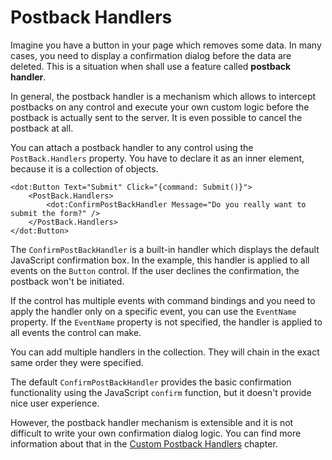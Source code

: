 # Postback Handlers

Imagine you have a button in your page which removes some data. In many cases, you need to display a confirmation dialog before the data are deleted.
This is a situation when shall use a feature called **postback handler**.

In general, the postback handler is a mechanism which allows to intercept postbacks on any control and execute your own custom logic before the postback
is actually sent to the server. It is even possible to cancel the postback at all.

You can attach a postback handler to any control using the `PostBack.Handlers` property. You have to declare it as an inner element, because it is a collection of objects. 

```DOTHTML
<dot:Button Text="Submit" Click="{command: Submit()}">
    <PostBack.Handlers>
        <dot:ConfirmPostBackHandler Message="Do you really want to submit the form?" />
    </PostBack.Handlers>
</dot:Button>
```

The `ConfirmPostBackHandler` is a built-in handler which displays the default JavaScript confirmation box. In the example, this handler is applied to all events on the `Button` control. If the user declines the confirmation, the postback won't be initiated.

If the control has multiple events with command bindings and you need to apply the handler only on a specific event, you can use the `EventName` property. 
If the `EventName` property is not specified, the handler is applied to all events the control can make.

You can add multiple handlers in the collection. They will chain in the exact same order they were specified.

The default `ConfirmPostBackHandler` provides the basic confirmation functionality using the JavaScript `confirm` function, but it doesn't provide
nice user experience.

However, the postback handler mechanism is extensible and it is not difficult to write your own confirmation dialog logic. You can find more information about that in the [Custom Postback Handlers](/docs/tutorials/control-development-creating-custom-postback-handlers/{branch}) chapter.
